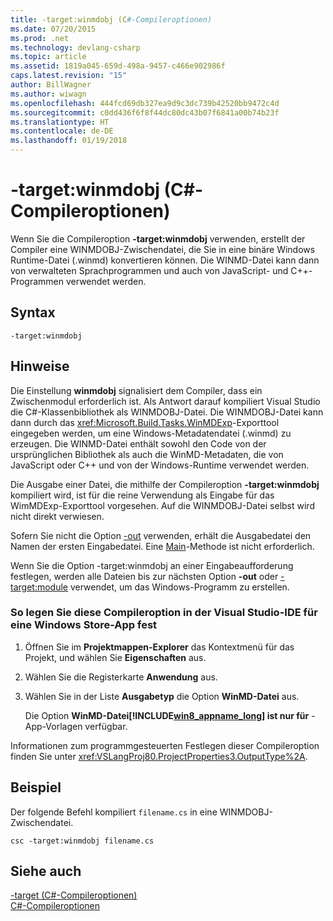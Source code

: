 ```yaml
---
title: -target:winmdobj (C#-Compileroptionen)
ms.date: 07/20/2015
ms.prod: .net
ms.technology: devlang-csharp
ms.topic: article
ms.assetid: 1819a045-659d-498a-9457-c466e902986f
caps.latest.revision: "15"
author: BillWagner
ms.author: wiwagn
ms.openlocfilehash: 444fcd69db327ea9d9c3dc739b42520bb9472c4d
ms.sourcegitcommit: c0dd436f6f8f44dc80dc43b07f6841a00b74b23f
ms.translationtype: HT
ms.contentlocale: de-DE
ms.lasthandoff: 01/19/2018
---
```

# <a name="-targetwinmdobj-c-compiler-options"></a>-target:winmdobj (C#-Compileroptionen)
Wenn Sie die Compileroption **-target:winmdobj** verwenden, erstellt der Compiler eine WINMDOBJ-Zwischendatei, die Sie in eine binäre Windows Runtime-Datei (.winmd) konvertieren können. Die WINMD-Datei kann dann von verwalteten Sprachprogrammen und auch von JavaScript- und C++-Programmen verwendet werden.  
  
## <a name="syntax"></a>Syntax  
  
```console  
-target:winmdobj  
```  
  
## <a name="remarks"></a>Hinweise  
 Die Einstellung **winmdobj** signalisiert dem Compiler, dass ein Zwischenmodul erforderlich ist. Als Antwort darauf kompiliert Visual Studio die C#-Klassenbibliothek als WINMDOBJ-Datei. Die WINMDOBJ-Datei kann dann durch das <xref:Microsoft.Build.Tasks.WinMDExp>-Exporttool eingegeben werden, um eine Windows-Metadatendatei (.winmd) zu erzeugen. Die WINMD-Datei enthält sowohl den Code von der ursprünglichen Bibliothek als auch die WinMD-Metadaten, die von JavaScript oder C++ und von der Windows-Runtime verwendet werden.  
  
 Die Ausgabe einer Datei, die mithilfe der Compileroption **-target:winmdobj** kompiliert wird, ist für die reine Verwendung als Eingabe für das WimMDExp-Exporttool vorgesehen. Auf die WINMDOBJ-Datei selbst wird nicht direkt verwiesen.  
  
 Sofern Sie nicht die Option [-out](../../../csharp/language-reference/compiler-options/out-compiler-option.md) verwenden, erhält die Ausgabedatei den Namen der ersten Eingabedatei. Eine [Main](../../../csharp/programming-guide/main-and-command-args/index.md)-Methode ist nicht erforderlich.  
  
 Wenn Sie die Option -target:winmdobj an einer Eingabeaufforderung festlegen, werden alle Dateien bis zur nächsten Option **-out** oder [-target:module](../../../csharp/language-reference/compiler-options/target-module-compiler-option.md) verwendet, um das Windows-Programm zu erstellen.  
  
### <a name="to-set-this-compiler-option-in-the-visual-studio-ide-for-a-windows-store-app"></a>So legen Sie diese Compileroption in der Visual Studio-IDE für eine Windows Store-App fest  
  
1.  Öffnen Sie im **Projektmappen-Explorer** das Kontextmenü für das Projekt, und wählen Sie **Eigenschaften** aus.  
  
2.  Wählen Sie die Registerkarte **Anwendung** aus.  
  
3.  Wählen Sie in der Liste **Ausgabetyp** die Option **WinMD-Datei** aus.  
  
     Die Option **WinMD-Datei[!INCLUDE[win8_appname_long](~/includes/win8-appname-long-md.md)] ist nur für** -App-Vorlagen verfügbar.  
  
 Informationen zum programmgesteuerten Festlegen dieser Compileroption finden Sie unter <xref:VSLangProj80.ProjectProperties3.OutputType%2A>.  
  
## <a name="example"></a>Beispiel  
 Der folgende Befehl kompiliert `filename.cs` in eine WINMDOBJ-Zwischendatei.  
  
```console  
csc -target:winmdobj filename.cs  
```  
  
## <a name="see-also"></a>Siehe auch  
 [-target (C#-Compileroptionen)](../../../csharp/language-reference/compiler-options/target-compiler-option.md)  
 [C#-Compileroptionen](../../../csharp/language-reference/compiler-options/index.md)
